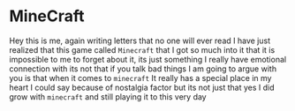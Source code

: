 
# MineCraft

Hey this is me, again writing letters that no one will ever read I have just realized that this game called `Minecraft` that I got so much into it that it is impossible to me to forget about it, its just something I really have emotional connection with its not that if you talk bad things I am going to argue with you is that when it comes to `minecraft` It really has a special place in my heart I could say because of nostalgia factor but its not just that yes I did grow with `minecraft` and still playing it to this very day 
